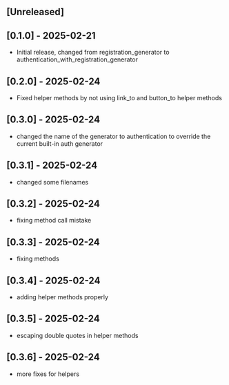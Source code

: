 ## [Unreleased]

## [0.1.0] - 2025-02-21

- Initial release, changed from registration_generator to authentication_with_registration_generator

## [0.2.0] - 2025-02-24

- Fixed helper methods by not using link_to and button_to helper methods

## [0.3.0] - 2025-02-24

- changed the name of the generator to authentication to override the current built-in auth generator

## [0.3.1] - 2025-02-24

- changed some filenames

## [0.3.2] - 2025-02-24

- fixing method call mistake

## [0.3.3] - 2025-02-24

- fixing methods

## [0.3.4] - 2025-02-24

- adding helper methods properly

## [0.3.5] - 2025-02-24

- escaping double quotes in helper methods

## [0.3.6] - 2025-02-24

- more fixes for helpers